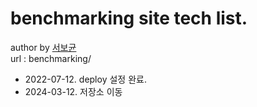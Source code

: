 # benchmarking site tech list.

author by <a href="mailto:bogyuni@hotmail.com">서보균</a> <br>
url : benchmarking/

- 2022-07-12. deploy 설정 완료.
- 2024-03-12. 저장소 이동
